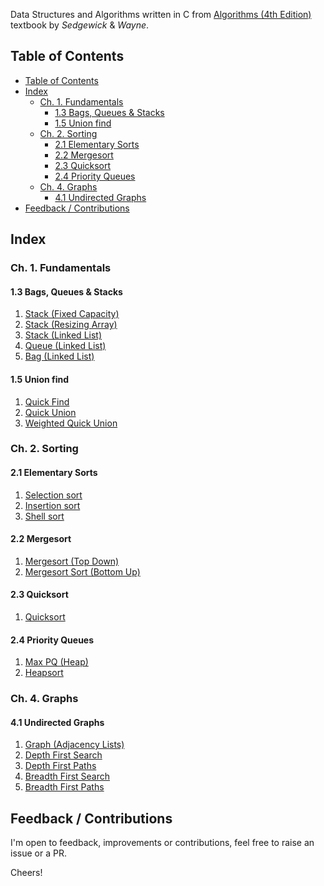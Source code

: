
Data Structures and Algorithms written in C from [Algorithms (4th Edition)](https://algs4.cs.princeton.edu/home/) textbook by *Sedgewick* & *Wayne*.

## Table of Contents

- [Table of Contents](#table-of-contents)
- [Index](#index)
  - [Ch. 1. Fundamentals](#ch-1-fundamentals)
    - [1.3 Bags, Queues \& Stacks](#13-bags-queues--stacks)
    - [1.5 Union find](#15-union-find)
  - [Ch. 2. Sorting](#ch-2-sorting)
    - [2.1 Elementary Sorts](#21-elementary-sorts)
    - [2.2 Mergesort](#22-mergesort)
    - [2.3 Quicksort](#23-quicksort)
    - [2.4 Priority Queues](#24-priority-queues)
  - [Ch. 4. Graphs](#ch-4-graphs)
    - [4.1 Undirected Graphs](#41-undirected-graphs)
- [Feedback / Contributions](#feedback--contributions)

## Index

### Ch. 1. Fundamentals

#### 1.3 Bags, Queues & Stacks

1. [Stack (Fixed Capacity)](./lib/stack/stack_fixed_capacity/stack_fixed_capacity.c)
1. [Stack (Resizing Array)](./lib/stack/stack_resizing_array/stack_resizing_array.c)
1. [Stack (Linked List)](./lib/stack/stack_linked_list/stack_linked_list.c)
1. [Queue (Linked List)](./lib/queue/queue_linked/queue_linked_list.c)
1. [Bag (Linked List)](./lib/bag/bag_linked/bag_linked.c)

#### 1.5 Union find

1. [Quick Find](./lib/union_find/quick_find/quick_find.c)
1. [Quick Union](./lib/union_find/quick_union/quick_union.c)
1. [Weighted Quick Union](./lib/union_find/quick_union_weighted/quick_union_weighted.c)

### Ch. 2. Sorting

#### 2.1 Elementary Sorts

1. [Selection sort](./lib/sorting/sort_selection/sort_selection.c)
1. [Insertion sort](./lib/sorting/sort_insertion/sort_insertion.c)
1. [Shell sort](./lib/sorting/sort_shell/sort_shell.c)

#### 2.2 Mergesort

1. [Mergesort (Top Down)](./lib/sorting/sort_merge_top_down/sort_merge_top_down.c)
1. [Mergesort Sort (Bottom Up)](./lib/sorting/sort_merge_bottom_up/sort_merge_bottom_up.c)

#### 2.3 Quicksort

1. [Quicksort](./lib/sorting/sort_quick/sort_quick.c)

#### 2.4 Priority Queues

1. [Max PQ (Heap)](./lib/priority_queue/pq_max_heap/pq_max_heap.c)
1. [Heapsort](./lib/sorting/sort_heap/sort_heap.c)

### Ch. 4. Graphs

#### 4.1 Undirected Graphs

1. [Graph (Adjacency Lists)](./lib/graph/graph/graph.c)
1. [Depth First Search](./lib/graph/graph_search_dfs/graph_search_dfs.c)
1. [Depth First Paths](./lib/graph/graph_search_dfp/graph_search_dfp.c)
1. [Breadth First Search](./lib/graph/graph_search_bfs/graph_search_bfs.c)
1. [Breadth First Paths](./lib/graph/graph_paths_bfp/graph_paths_bfp.c)

## Feedback / Contributions

I'm open to feedback, improvements or contributions, feel free to raise an issue
or a PR.

Cheers!
